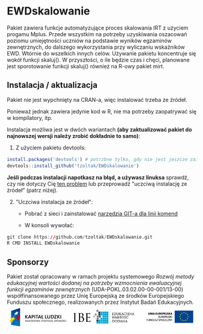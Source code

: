 # EWDskalowanie

Pakiet zawiera funkcje automatyzujące proces skalowania IRT z użyciem progamu Mplus. Przede wszystkim na potrzeby uzyskiwania oszacowań poziomu umiejętności uczniów na podstawie wyników egzaminów zewnętrznych, do dalszego wykorzystania przy wyliczaniu wskaźników EWD. Wtórnie do wszelkich innych celów.
Używanie pakietu koncentruje się wokół funkcji skaluj().
W przyszłości, o ile będzie czas i chęci, planowane jest sporotowanie funkcji skaluj() również na R-owy pakiet mirt. 

## Instalacja / aktualizacja

Pakiet nie jest wypchnięty na CRAN-a, więc instalować trzeba ze źródeł.

Ponieważ jednak zawiera jedynie kod w R, nie ma potrzeby zaopatrywać się w kompilatory, itp.

Instalacja możliwa jest w dwóch wariantach **(aby zaktualizować pakiet do najnowszej wersji należy zrobić dokładnie to samo)**:

1) Z użyciem pakietu devtools:
```r
install.packages('devtools') # potrzbne tylko, gdy nie jest jeszcze zainstalowany
devtools::install_github('tzoltak/EWDskalowanie')
```

**Jeśli podczas instalacji napotkasz na błąd, a używasz linuksa** sprawdź, czy nie dotyczy Cię [ten problem](https://github.com/hadley/devtools/issues/650) lub przeprowadź "uczciwą instalację ze źródeł" (patrz niżej).

2) "Uczciwa instalacja ze źródeł":

   * Pobrać z sieci i zainstalować [narzędzia GIT-a dla linii komend](http://git-scm.com/downloads) 
   
   * W konsoli wywołać:
```r
git clone https://github.com/tzoltak/EWDskalowanie.git
R CMD INSTALL EWDskalowanie
```

## Sponsorzy

Pakiet został opracowany w ramach projektu systemowego *Rozwój metody edukacyjnej wartości dodanej na potrzeby wzmocnienia ewaluacyjnej funkcji egzaminów zewnętrznych* (UDA-POKL.03.02.00-00-001/13-00) współfinansowanego przez Unię Europejską ze środków Europejskiego Funduszu społecznego, realizowanych przez Instytut Badań Edukacyjnych.
![KL+IBE+EFS](inst/logo-IBE-EWD.png)
